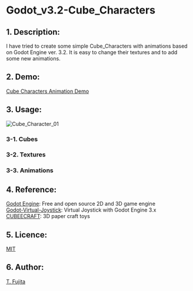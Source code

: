 # Godot_v3.2-Cube_Characters
## 1. Description:
I have tried to create some simple Cube_Characters with animations based on Godot Engine ver. 3.2. 
It is easy to change their textures and to add some new animations.
## 2. Demo:
[Cube Characters Animation Demo](https://to-fujita.github.io/Godot_v3.2-Cube_Characters/Cube_Characters_Demo.html)
## 3. Usage:
![Cube_Character_01](https://github.com/To-Fujita/Images/blob/master/Cube_Chracters_01.png "Cube_Character")
### 3-1. Cubes

### 3-2. Textures

### 3-3. Animations

## 4. Reference:
[Godot Engine](https://godotengine.org/): Free and open source 2D and 3D game engine  
[Godot-Virtual-Joystick](https://github.com/rodrigofbm/Godot-Virtual-Joystick): Virtual Joystick with Godot Engine 3.x  
[CUBEECRAFT](http://www.cubeecraft.com/): 3D paper craft toys  
## 5. Licence:
[MIT](https://github.com/tcrksm/tool/blob/master/LICENCE)
## 6. Author:
[T. Fujita](https://github.com/T-Fujita)
